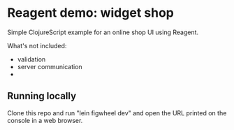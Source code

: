 # Reagent demo: widget shop #

Simple ClojureScript example for an online shop UI using Reagent.

What's not included: 
- validation 
- server communication
- 

## Running locally ##

Clone this repo and run "lein figwheel dev" and open the URL printed on the console in a web browser.



